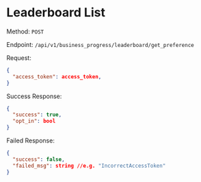 # Leaderboard List

Method: `POST`

Endpoint: `/api/v1/business_progress/leaderboard/get_preference`

Request:

```json
{
  "access_token": access_token,
}
```

Success Response:

```json
{
  "success": true,
  "opt_in": bool
}
```

Failed Response:

```json
{
  "success": false,
  "failed_msg": string //e.g. "IncorrectAccessToken"
}
```
